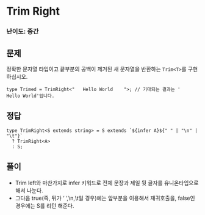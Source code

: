 # Trim Right

### 난이도: 중간

## 문제

정확한 문자열 타입이고 끝부분의 공백이 제거된 새 문자열을 반환하는 `Trim<T>`를 구현하십시오.

```tsx
type Trimed = TrimRight<"   Hello World    ">; // 기대되는 결과는 '   Hello World'입니다.
```

## 정답

```tsx
type TrimRight<S extends string> = S extends `${infer A}${" " | "\n" | "\t"}`
  ? TrimRight<A>
  : S;
```

## 풀이

- Trim left와 마찬가지로 infer 키워드로 전체 문장과 제일 뒷 글자를 유니온타입으로 해서 나눈다.
- 그다음 true(즉, 뒤가 ‘ ‘,\n,\t일 경우)에는 앞부분을 이용해서 재귀호출을, false인 경우에는 S를 리턴 해준다.
